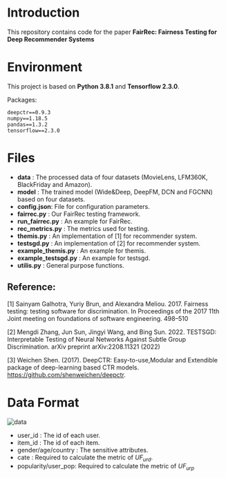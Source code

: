 # Introduction 

This repository contains code for the paper **FairRec: Fairness Testing for Deep Recommender Systems**

# Environment
This project is based on **Python 3.8.1** and **Tensorflow 2.3.0**.

Packages:
```
deepctr==0.9.3
numpy==1.18.5
pandas==1.3.2
tensorflow==2.3.0
```

# Files

- **data** : The processed data of four datasets (MovieLens, LFM360K, BlackFriday and Amazon).
- **model** : The trained model (Wide&Deep, DeepFM, DCN and FGCNN) based on four datasets.
- **config.json**: File for configuration parameters.
- **fairrec.py** : Our FairRec testing framework.
- **run_fairrec.py** :  An example for FairRec.
- **rec_metrics.py** : The metrics used for testing.
- **themis.py** : An implementation of [1] for recommender system.
- **testsgd.py** : An implementation of [2] for recommender system.
- **example_themis.py** : An example for themis.
- **example_testsgd.py** : An example for testsgd.
- **utilis.py** : General purpose functions.

## Reference:
[1] Sainyam Galhotra, Yuriy Brun, and Alexandra Meliou. 2017. Fairness testing: testing software for discrimination. In Proceedings of the 2017 11th Joint meeting on foundations of software engineering. 498–510

[2] Mengdi Zhang, Jun Sun, Jingyi Wang, and Bing Sun. 2022. TESTSGD: Interpretable Testing of Neural Networks Against Subtle Group Discrimination. arXiv preprint arXiv:2208.11321 (2022)

[3] Weichen Shen. (2017). DeepCTR: Easy-to-use,Modular and Extendible package of deep-learning based CTR models. https://github.com/shenweichen/deepctr.

# Data Format

![data](https://user-images.githubusercontent.com/117908227/202380517-a7638d84-ba6d-415b-9f2e-a17dc345b2c1.jpg)

- user_id : The id of each user.
- item_id : The id of each item.
- gender/age/country : The sensitive attributes.
- cate : Required to calculate the metric of $UF_{urd}$.
- popularity/user_pop: Required to calculate the metric of $UF_{urp}$
